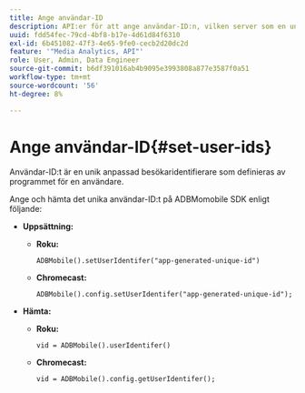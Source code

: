 ```yaml
---
title: Ange användar-ID
description: API:er för att ange användar-ID:n, vilken server som en unik kundidentifierare.
uuid: fdd54fec-79cd-4bf8-b17e-4d61d84f6310
exl-id: 6b451082-47f3-4e65-9fe0-cecb2d20dc2d
feature: '"Media Analytics, API"'
role: User, Admin, Data Engineer
source-git-commit: b6df391016ab4b9095e3993808a877e3587f0a51
workflow-type: tm+mt
source-wordcount: '56'
ht-degree: 8%

---
```


# Ange användar-ID{#set-user-ids}

Användar-ID:t är en unik anpassad besökaridentifierare som definieras av programmet för en användare.

Ange och hämta det unika användar-ID:t på ADBMomobile SDK enligt följande:

* **Uppsättning:**

   * **Roku:**

      ```
      ADBMobile().setUserIdentifer("app-generated-unique-id")
      ```

   * **Chromecast:**

      ```
      ADBMobile().config.setUserIdentifer("app-generated-unique-id");
      ```

* **Hämta:**

   * **Roku:**

      ```
      vid = ADBMobile().userIdentifer()
      ```

   * **Chromecast:**

      ```
      vid = ADBMobile().config.getUserIdentifer();
      ```
